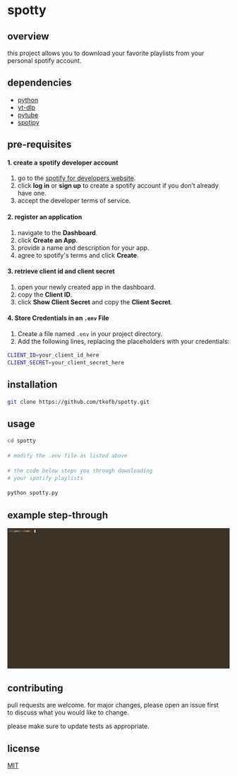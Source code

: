 # spotty

## overview

this project allows you to download your favorite playlists from your personal spotify account.
## dependencies

- [python](https://www.python.org/)
- [yt-dlp](https://github.com/yt-dlp/yt-dlp) 
- [pytube](https://github.com/pytube/pytube)
- [spotipy](https://github.com/spotipy-dev/spotipy)

## pre-requisites

#### 1. create a spotify developer account
1. go to the [spotify for developers website](https://developer.spotify.com/). 
2. click **log in** or **sign up** to create a spotify account if you don’t already have one. 
3. accept the developer terms of service.
#### 2. register an application
1. navigate to the **Dashboard**. 
2. click **Create an App**. 
3. provide a name and description for your app. 
4. agree to spotify's terms and click **Create**.
#### 3. retrieve client id and client secret 
1. open your newly created app in the dashboard. 
2. copy the **Client ID**. 
3. click **Show Client Secret** and copy the **Client Secret**. 
#### 4. Store Credentials in an `.env` File 
1. Create a file named `.env` in your project directory. 
2. Add the following lines, replacing the placeholders with your credentials: 
``` bash
CLIENT_ID=your_client_id_here 
CLIENT_SECRET=your_client_secret_here
```
## installation

```bash
git clone https://github.com/tkofb/spotty.git
```

## usage

```bash
cd spotty

# modify the .env file as listed above

# the code below steps you through downloading
# your spotify playlists

python spotty.py
```

## example step-through
![](./demo.gif)


## contributing

pull requests are welcome. for major changes, please open an issue first  
to discuss what you would like to change.  

please make sure to update tests as appropriate.  

## license

[MIT](https://choosealicense.com/licenses/mit/)
